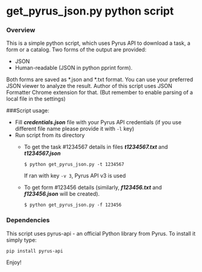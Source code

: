 # get_pyrus_json.py python script

### Overview

This is a simple python script, which uses Pyrus API to download a task, a form or a catalog.
Two forms of the output are provided:
* JSON
* Human-readable (JSON in python pprint form).

Both forms are saved as *.json and *.txt format. You can use your preferred JSON viewer to analyze the result.
Author of this script uses JSON Formatter Chrome extension for that. (But remember to enable parsing of a local file 
in the settings)

###Script usage:
* Fill _**credentials.json**_ file with your Pyrus API credentials (if you use different file name please
provide it with `-l` key)
* Run script from its directory
    * To get the task #1234567 details in files _**t1234567.txt**_ and _**t1234567.json**_
        ```console
        $ python get_pyrus_json.py -t 1234567
        ```
        
        If ran with key `-v 3`, Pyrus API v3 is used
    
    * To get form #123456 details (similarly,  _**f123456.txt**_ and _**f123456.json**_ will be created).
        ```console
        $ python get_pyrus_json.py -f 123456
        ```

### Dependencies

This script uses pyrus-api - an official Python library from Pyrus. To install it simply type:
```console
pip install pyrus-api
```

Enjoy!

